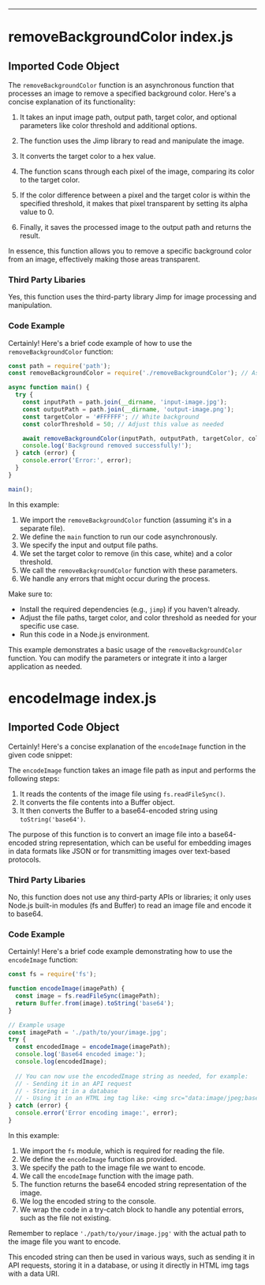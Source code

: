 

  

  
---
# removeBackgroundColor index.js
## Imported Code Object
The `removeBackgroundColor` function is an asynchronous function that processes an image to remove a specified background color. Here's a concise explanation of its functionality:

1. It takes an input image path, output path, target color, and optional parameters like color threshold and additional options.

2. The function uses the Jimp library to read and manipulate the image.

3. It converts the target color to a hex value.

4. The function scans through each pixel of the image, comparing its color to the target color.

5. If the color difference between a pixel and the target color is within the specified threshold, it makes that pixel transparent by setting its alpha value to 0.

6. Finally, it saves the processed image to the output path and returns the result.

In essence, this function allows you to remove a specific background color from an image, effectively making those areas transparent.

### Third Party Libaries

Yes, this function uses the third-party library Jimp for image processing and manipulation.

### Code Example

Certainly! Here's a brief code example of how to use the `removeBackgroundColor` function:

```javascript
const path = require('path');
const removeBackgroundColor = require('./removeBackgroundColor'); // Assuming the function is in a separate file

async function main() {
  try {
    const inputPath = path.join(__dirname, 'input-image.jpg');
    const outputPath = path.join(__dirname, 'output-image.png');
    const targetColor = '#FFFFFF'; // White background
    const colorThreshold = 50; // Adjust this value as needed

    await removeBackgroundColor(inputPath, outputPath, targetColor, colorThreshold);
    console.log('Background removed successfully!');
  } catch (error) {
    console.error('Error:', error);
  }
}

main();
```

In this example:

1. We import the `removeBackgroundColor` function (assuming it's in a separate file).
2. We define the `main` function to run our code asynchronously.
3. We specify the input and output file paths.
4. We set the target color to remove (in this case, white) and a color threshold.
5. We call the `removeBackgroundColor` function with these parameters.
6. We handle any errors that might occur during the process.

Make sure to:
- Install the required dependencies (e.g., `jimp`) if you haven't already.
- Adjust the file paths, target color, and color threshold as needed for your specific use case.
- Run this code in a Node.js environment.

This example demonstrates a basic usage of the `removeBackgroundColor` function. You can modify the parameters or integrate it into a larger application as needed.

# encodeImage index.js
## Imported Code Object
Certainly! Here's a concise explanation of the `encodeImage` function in the given code snippet:

The `encodeImage` function takes an image file path as input and performs the following steps:

1. It reads the contents of the image file using `fs.readFileSync()`.
2. It converts the file contents into a Buffer object.
3. It then converts the Buffer to a base64-encoded string using `toString('base64')`.

The purpose of this function is to convert an image file into a base64-encoded string representation, which can be useful for embedding images in data formats like JSON or for transmitting images over text-based protocols.

### Third Party Libaries

No, this function does not use any third-party APIs or libraries; it only uses Node.js built-in modules (fs and Buffer) to read an image file and encode it to base64.

### Code Example

Certainly! Here's a brief code example demonstrating how to use the `encodeImage` function:

```javascript
const fs = require('fs');

function encodeImage(imagePath) {
  const image = fs.readFileSync(imagePath);
  return Buffer.from(image).toString('base64');
}

// Example usage
const imagePath = './path/to/your/image.jpg';
try {
  const encodedImage = encodeImage(imagePath);
  console.log('Base64 encoded image:');
  console.log(encodedImage);
  
  // You can now use the encodedImage string as needed, for example:
  // - Sending it in an API request
  // - Storing it in a database
  // - Using it in an HTML img tag like: <img src="data:image/jpeg;base64,${encodedImage}">
} catch (error) {
  console.error('Error encoding image:', error);
}
```

In this example:

1. We import the `fs` module, which is required for reading the file.
2. We define the `encodeImage` function as provided.
3. We specify the path to the image file we want to encode.
4. We call the `encodeImage` function with the image path.
5. The function returns the base64 encoded string representation of the image.
6. We log the encoded string to the console.
7. We wrap the code in a try-catch block to handle any potential errors, such as the file not existing.

Remember to replace `'./path/to/your/image.jpg'` with the actual path to the image file you want to encode.

This encoded string can then be used in various ways, such as sending it in API requests, storing it in a database, or using it directly in HTML img tags with a data URI.


  

  
